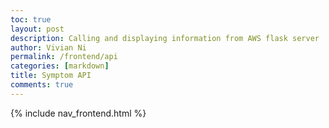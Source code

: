```yaml
---
toc: true
layout: post
description: Calling and displaying information from AWS flask server
author: Vivian Ni
permalink: /frontend/api
categories: [markdown]
title: Symptom API
comments: true
---
```


{% include nav_frontend.html %}
